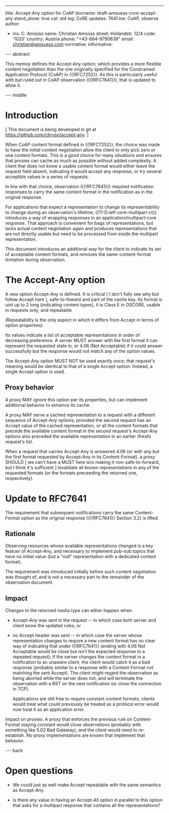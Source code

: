 ---
title: Accept-Any option for CoAP
docname: draft-amsuess-core-accept-any
stand_alone: true
cat: std
wg: CoRE
updates: 7641
kw: CoAP, observe
author:
- ins: C. Amsüss
  name: Christian Amsüss
  street: Hollandstr. 12/4
  code: '1020'
  country: Austria
  phone: "+43-664-9790639"
  email: christian@amsuess.com
normative:
informative:

--- abstract

This memoy defines the Accept-Any option,
which provides a more flexible content negotiation than the one originally specified
for the Constrained Application Protocol (CoAP) in {{!RFC7252}}.
As this is particularly useful with but ruled out in CoAP observation ({{!RFC7641}}),
that is updated to allow it.

--- middle

# Introduction

\[ This document is being developed in git at <https://github.com/chrysn/accept-any>. \]

When CoAP content format defined in {{!RFC7252}},
the choice was made to have the initial content negotiation allow the client to only pick zero or one content formats.
This is a good choice for many situations
and ensures that proxies can cache as much as possible without added complexity.
A client that does not know a usable content format would either leave the request field absent,
indicating it would accept any response,
or try several acceptble values in a series of requests.

In line with that choice,
observation ({{!RFC7641}}) required notification responses
to carry the same content format in the notification as in the original response.

For applications that expect a representation to change its representability to change during an observation's lifetime,
{{?I-D.ietf-core-multipart-ct}} introduces a way of wrapping responses in an application/multipart-core response.
That approach is convenient for bags of representations,
but lacks actual content negotiation again
and produces representations that are not directly usable
but need to be processed from inside the multipart representation.

This document introduces an additional way for the client to indicate its set of acceptable content formats,
and removes the same-content-format limitation during observation.


The Accept-Any option
========================

A new option Accept-Any is defined. It is critical \[ I don't fully see
why but follow Accept here \], safe-to-foward and part of the cache key.
Its format is uint up to 2 long (indicating content types), it is Class
E in OSCORE, usable in requests only, and repeatable

(Repeatability is the only aspect in which it differs from Accept in
terms of option properties).

Its values indicate a list of acceptable representations in order of
decreasing preference. A server MUST answer with the first format it can
represent the requested state in, or 4.06 (Not Acceptable) if it could
answer successfully but the response would not match any of the option
values.

The Accept-Any option MUST NOT be used exactly once;
that request's meaning would be identical to that of a single Accept option.
Instead, a single Accept option is used.

Proxy behavior
--------------

A proxy MAY ignore this option per its properties,
but can implement additional behavior to enhance its cache.

A proxy MAY serve a cached representation to a request with a different
sequence of Accept-Any options, provided the second request has an
Accept value of the cached representation, or all the content formats
that precede the available content format in the second request's
Accept-Any options also preceded the available representation in an
earlier (fresh) request's list.

When a request that carries Accept-Any is answered 4.06 (or with any
but the first format requested by Accept-Any in its Content-Format), a proxy SHOULD \[ we
can't have a MUST here w/o making it non-safe-to-forward, but I think
it's sufficient \] invalidate all known representations in any of the
requested formats (or the formats preceeding the returned one,
respectively).


Update to RFC7641
=================

The requirement that subsequent notifications carry the same
Content-Format option as the original response ({{!RFC7641}} Section 3.2) is lifted.

Rationale
---------

Observing resources whose available representations changed is a key featuer of Accept-Any,
and necessary to implement pub-sub topics that have no initial value
(but a "null" representation with a dedicated content format).

The requirement was introduced initially before such content negotiation was thought of,
and is not a necessary part to the remainder of the observation document.

Impact
------

Changes to the returned media type can either happen when

* Accept-Any was sent in the request -- in which case both server and
  client know the updated rules, or
* no Accept header was sent -- in which case the server whose
  representation changes to require a new content format has no clear
  way of indicating that under {{!RFC7641}} (ending with 4.06 Not Acceptable
  would be close but isn't the expected response to a repeated request);
  if the server changes the content format in a notification to an
  unaware client, the client would catch it as a bad response (probably
  similar to a response with a Content-Format not matching the sent
  Accept). The client might regard the observation as being aborted while the
  server does not, and will terminate the observation with a RST on the
  next notification (or close the connection in TCP).

  Applications are still free to require constant content formats;
  clients would treat what could previously be treated as a protocol error
  would now treat it as an application error.

Impact on proxies: A proxy that enforces the previous rule on
Content-Format staying constant would close observations (probably with
something like 5.02 Bad Gateway), and the client would need to
re-establish. No proxy implementations are known that implement that
behavior.

--- back

# Open questions

* We could just as well make Accept repeatable with the same semantics as Accept-Any.

* Is there any value in having an Accept-All option in parallel to this option
  that asks for a multipart response that contains all the representations?
